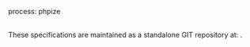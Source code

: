 process: phpize

<?php

$manifest_f = findManifest();
if (file_exists($manifest_f)) {
    echo file_get_contents($manifest_f);
} else {
    echo "No manifest version found!";
}

?>

<br class="clearfix" />
<div class="well">
    These specifications are maintained as a standalone GIT repository at: 
    <a href="<?php _echo(findManifestHome()); ?>" title="<?php _echo(findManifestHome()); ?>"><?php _echo(findManifestHome()); ?></a>.
</div>